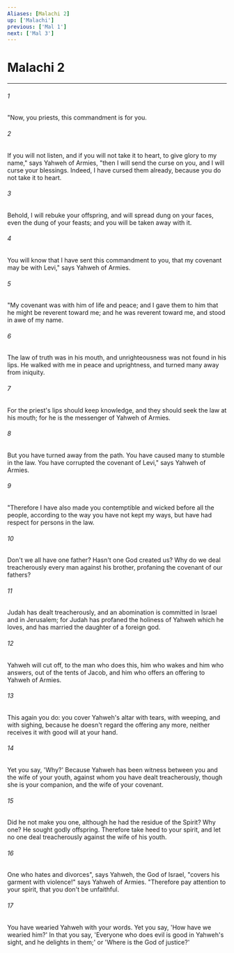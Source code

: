 ```yaml
---
Aliases: [Malachi 2]
up: ['Malachi']
previous: ['Mal 1']
next: ['Mal 3']
---
```

# Malachi 2
***





###### 1 

"Now, you priests, this commandment is for you. 



###### 2 

If you will not listen, and if you will not take it to heart, to give glory to my name," says Yahweh of Armies, "then I will send the curse on you, and I will curse your blessings. Indeed, I have cursed them already, because you do not take it to heart. 



###### 3 

Behold, I will rebuke your offspring, and will spread dung on your faces, even the dung of your feasts; and you will be taken away with it. 



###### 4 

You will know that I have sent this commandment to you, that my covenant may be with Levi," says Yahweh of Armies. 



###### 5 

"My covenant was with him of life and peace; and I gave them to him that he might be reverent toward me; and he was reverent toward me, and stood in awe of my name. 



###### 6 

The law of truth was in his mouth, and unrighteousness was not found in his lips. He walked with me in peace and uprightness, and turned many away from iniquity. 



###### 7 

For the priest's lips should keep knowledge, and they should seek the law at his mouth; for he is the messenger of Yahweh of Armies. 



###### 8 

But you have turned away from the path. You have caused many to stumble in the law. You have corrupted the covenant of Levi," says Yahweh of Armies. 



###### 9 

"Therefore I have also made you contemptible and wicked before all the people, according to the way you have not kept my ways, but have had respect for persons in the law. 



###### 10 

Don't we all have one father? Hasn't one God created us? Why do we deal treacherously every man against his brother, profaning the covenant of our fathers? 



###### 11 

Judah has dealt treacherously, and an abomination is committed in Israel and in Jerusalem; for Judah has profaned the holiness of Yahweh which he loves, and has married the daughter of a foreign god. 



###### 12 

Yahweh will cut off, to the man who does this, him who wakes and him who answers, out of the tents of Jacob, and him who offers an offering to Yahweh of Armies. 



###### 13 

This again you do: you cover Yahweh's altar with tears, with weeping, and with sighing, because he doesn't regard the offering any more, neither receives it with good will at your hand. 



###### 14 

Yet you say, 'Why?' Because Yahweh has been witness between you and the wife of your youth, against whom you have dealt treacherously, though she is your companion, and the wife of your covenant. 



###### 15 

Did he not make you one, although he had the residue of the Spirit? Why one? He sought godly offspring. Therefore take heed to your spirit, and let no one deal treacherously against the wife of his youth. 



###### 16 

One who hates and divorces", says Yahweh, the God of Israel, "covers his garment with violence!" says Yahweh of Armies. "Therefore pay attention to your spirit, that you don't be unfaithful. 



###### 17 

You have wearied Yahweh with your words. Yet you say, 'How have we wearied him?' In that you say, 'Everyone who does evil is good in Yahweh's sight, and he delights in them;' or 'Where is the God of justice?'
